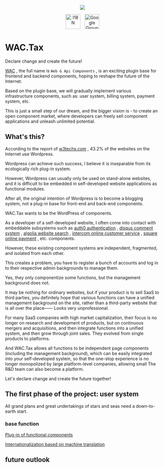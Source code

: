 <p align="center"><a href="https://wac.tax"><img src="https://cdn.jsdelivr.net/gh/wactax/img/logo.svg"/></a></p><p align="center"><a href="https://github.com/wactax/doc/blob/main/README.md#readme"><img alt="I18N" style="height:48px" src="https://cdn.jsdelivr.net/gh/wactax/img/i18n.svg"/></a>　<a href="https://groups.google.com/u/2/g/wactax"><img alt="Google Groups" style="height:48px" src="https://cdn.jsdelivr.net/gh/wactax/img/maillist.svg"/></a></p>

# WAC.Tax

Declare change and create the future!

[WAC](https://wac.tax) , the full name is `Web & Api Components` , is an exciting plugin base for frontend and backend components, hoping to reshape the future of the Internet.

Based on the plugin base, we will gradually implement various infrastructure components, such as: user system, billing system, payment system, etc.

This is just a small step of our dream, and the bigger vision is - to create an open component market, where developers can freely sell component applications and unleash unlimited potential.

## What's this?

According to the report of [w3techs.com](https://w3techs.com/technologies/details/cm-wordpress) , 43.2% of the websites on the Internet use Wordpress.

Wordpress can achieve such success, I believe it is inseparable from its ecologically rich plug-in system.

However, Wordpress can usually only be used on stand-alone websites, and it is difficult to be embedded in self-developed website applications as functional modules.

After all, the original intention of Wordpress is to become a blogging system, not a plug-in base for front-end and back-end components.

WAC.Tax wants to be the WordPress of components.

As a developer of a self-developed website, I often come into contact with embeddable subsystems such as [auth0 authentication](https://auth0.com) , [disqus comment system](https://disqus.com) , [algolia website search](https://www.algolia.com) , [intercom online customer service](https://www.intercom.com) , [square online payment](https://developer.squareup.com/docs/web-payments/overview) , etc. components.

However, these existing component systems are independent, fragmented, and isolated from each other.

This creates a problem, you have to register a bunch of accounts and log in to their respective admin backgrounds to manage them.

Yes, they only componentize some functions, but the management background does not.

It may be nothing for ordinary websites, but if your product is to sell SaaS to third parties, you definitely hope that various functions can have a unified management background on the site, rather than a third-party website that is all over the place—— Looks very unprofessional.

For many SaaS companies with high market capitalization, their focus is no longer on research and development of products, but on continuous mergers and acquisitions, and then integrate functions into a unified system, and then grow through joint sales. They evolved from single products to platforms.

And WAC.Tax allows all functions to be independent page components (including the management background), which can be easily integrated into your self-developed system, so that the one-stop experience is no longer monopolized by large platform-level companies, allowing small The R&D team can also become a platform.

Let's declare change and create the future together!

## The first phase of the project: user system

All grand plans and great undertakings of stars and seas need a down-to-earth start.

### base function

[Plug-in of functional components](./pkg.md)

[Internationalization based on machine translation](./i18n.md)

## future outlook
